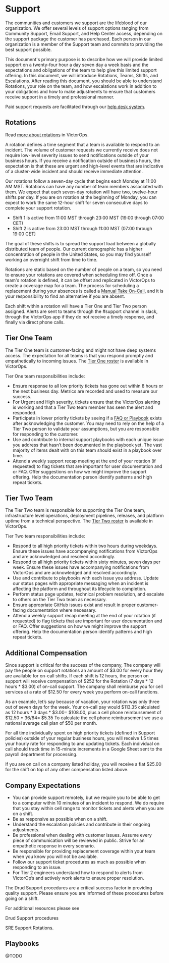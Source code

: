 # Support
The communities and customers we support are the lifeblood of our organization.  We offer several levels of support options ranging from Community Support, Email Support, and Help Center access, depending on the support package the customer has purchased. Each person in our organization is a member of the Support team and commits to providing the best support possible.

This document's primary purpose is to describe how we will provide limited support on a twenty-four hour a day seven day a week basis and the expectations and obligations of the team to help give this limited support offering.  In this document, we will introduce Rotations, Teams, Shifts, and Escalations.  After reading this document, you should be able to understand Rotations, your role on the team, and how escalations work in addition to your obligations and how to make adjustments to ensure that customers receive support in a timely and professional manner.

Paid support requests are facilitated through our [help desk system](https://support.ddev.com/).

## Rotations

Read [more about rotations](https://help.victorops.com/knowledge-base/rotation-setup/) in VictorOps.

A rotation defines a time segment that a team is available to respond to an incident. The volume of customer requests we currently receive does not require low-level severity issues to send notifications outside of your business hours. If you receive a notification outside of business hours, the expectation is that these are urgent and high-level events that are indicative of a cluster-wide incident and should receive immediate attention.

Our rotations follow a seven-day cycle that begins each Monday at 11:00 AM MST. Rotations can have any number of team members associated with them. We expect that each seven-day rotation will have two, twelve-hour shifts per day. If you are on rotation at the beginning of Monday, you can expect to work the same 12-hour shift for seven consecutive days to complete your support rotation.

- Shift 1 is active from 11:00 MST through 23:00 MST (19:00 through 07:00 CET)
- Shift 2 is active from 23:00 MST through 11:00 MST (07:00 through 19:00 CET)

The goal of these shifts is to spread the support load between a globally distributed team of people. Our current demographic has a higher concentration of people in the United States, so you may find yourself working an overnight shift from time to time.

Rotations are static based on the number of people on a team, so you need to ensure your rotations are covered when scheduling time off.  Once a team's rotation is defined, it can be offset and replicated in VictorOps to create a coverage map for a team. The process for scheduling a replacement during your absences is called a [Manual Take On-Call](https://help.victorops.com/knowledge-base/manual-take-call/), and it is your responsibility to find an alternative if you are absent.

Each shift within a rotation will have a Tier One and Tier Two person assigned. Alerts are sent to teams through the #support channel in slack, through the VictorOps app if they do not receive a timely response, and finally via direct phone calls.

## Tier One Team
The Tier One team is customer-facing and might not have deep systems access. The expectation for all teams is that you respond promptly and empathetically to incoming issues. The [Tier One roster](https://portal.victorops.com/dash/drud-technology#/team/team-AZxxsZnzlkkVmZ8T/users) is available in VictorOps.

Tier One team responsibilities include:
- Ensure response to all low priority tickets has gone out within 8 hours or the next business day. Metrics are recorded and used to measure our success.
- For Urgent and High severity, tickets ensure that the VictorOps alerting is working and that a Tier Two team member has seen the alert and responded.
- Participate in lower priority tickets by seeing if a [FAQ or Playbook](playbooks.md) exists after acknowledging the customer. You may need to rely on the help of a Tier Two person to validate your assumptions, but you are responsible for responding to the customer.
- Use and contribute to internal support playbooks with each unique issue you address that hasn’t been documented in the playbook yet. The vast majority of items dealt with on this team should exist in a playbook over time.
- Attend a weekly support recap meeting at the end of your rotation (if requested) to flag tickets that are important for user documentation and or FAQ. Offer suggestions on how we might improve the support offering.  Help the documentation person identify patterns and high repeat tickets.

## Tier Two Team
The Tier Two team is responsible for supporting the Tier One team, infrastructure level operations, deployment pipelines, releases, and platform uptime from a technical perspective. The [Tier Two roster](https://portal.victorops.com/dash/drud-technology#/team/team-RdGaM2RWFSNUI50i/users) is available in VictorOps.

Tier Two team responsibilities include:
- Respond to all high priority tickets within two hours during weekdays. Ensure these issues have accompanying notifications from VictorOps and are acknowledged and resolved accordingly.
- Respond to all high priority tickets within sixty minutes, seven days per week. Ensure these issues have accompanying notifications from VictorOps and are acknowledged and resolved accordingly.
- Use and contribute to playbooks with each issue you address.
Update our status pages with appropriate messaging when an incident is affecting the platform and throughout its lifecycle to completion.
- Perform status page updates, technical problem resolution, and escalate to others on the Tier Two team as necessary.
- Ensure appropriate GitHub issues exist and result in proper customer-facing documentation where necessary.
- Attend a weekly support recap meeting at the end of your rotation (if requested) to flag tickets that are important for user documentation and or FAQ. Offer suggestions on how we might improve the support offering.  Help the documentation person identify patterns and high repeat tickets.

## Additional Compensation

Since support is critical for the success of the company, The company will pay the people on support rotations an amount of $3.00 for every hour they are available for on-call shifts.  If each shift is 12 hours, the person on support will receive compensation of $252 for the Rotation (7 days * 12 hours * $3.00) of on-call support. The company shall reimburse you for cell services at a rate of $12.50 for every week you perform on-call functions.

As an example, let’s say because of vacation, your rotation was only three out of seven days for the week.  Your on-call pay would $113.35 calculated as 12 hours * 3 days * $3.00= $108.00, plus a cell phone reimbursement of $12.50 * 36/84= $5.35  To calculate the cell phone reimbursement we use a national average call plan of $50 per month.

For all time individually spent on high priority tickets (defined in Support policies) outside of your regular business hours, you will receive 1.5 times your hourly rate for responding to and updating tickets. Each individual on call should track time in 15-minute increments in a Google Sheet sent to the payroll department for processing.

If you are on call on a company listed holiday, you will receive a flat $25.00 for the shift on top of any other compensation listed above.

## Company Expectations

- You can provide support remotely, but we require you to be able to get to a computer within 10 minutes of an incident to respond. We do require that you stay within cell range to monitor tickets and alerts when you are on a shift.
- Be as responsive as possible when on a shift.
- Understand the escalation policies and contribute in their ongoing adjustments.
- Be professional when dealing with customer issues. Assume every piece of communication will be reviewed in public. Strive for an empathetic response in every scenario.
- Be responsible for providing replacement coverage within your team when you know you will not be available.
- Follow our support ticket procedures as much as possible when responding to an issue.
- For Tier 2 engineers understand how to respond to alerts from VictorOp’s and actively work alerts to ensure proper resolution.

The Drud Support procedures are a critical success factor in providing quality support. Please ensure you are informed of these procedures before going on a shift.

For additional resources please see

Drud Support procedures

SRE Support Rotations.

## Playbooks
@TODO